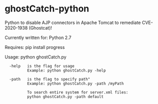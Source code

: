 # ghostCatch-python
Python to disable AJP connectors in Apache Tomcat to remediate CVE-2020-1938 (Ghostcat)!
                                  
Currently written for:
Python 2.7

Requires: 
pip install progress

Usage: python ghostCatch.py <flag1> <flag2>

      -help   is the flag for usage
              Example: python ghostCatch.py -help

      -path   is the flag to specify path"
              Example: python ghostCatch.py -path /myPath

              To search entire system for server.xml files: 
              python ghostCatch.py -path default




